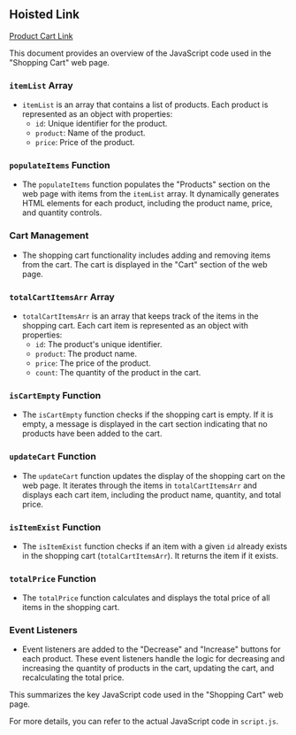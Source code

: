 ## Hoisted Link

[Product Cart Link](https://karan9927.github.io/JavaScript/Shopping%20Cart/)

This document provides an overview of the JavaScript code used in the "Shopping Cart" web page.

### `itemList` Array

- `itemList` is an array that contains a list of products. Each product is represented as an object with properties:
  - `id`: Unique identifier for the product.
  - `product`: Name of the product.
  - `price`: Price of the product.

### `populateItems` Function

- The `populateItems` function populates the "Products" section on the web page with items from the `itemList` array. It dynamically generates HTML elements for each product, including the product name, price, and quantity controls.

### Cart Management

- The shopping cart functionality includes adding and removing items from the cart. The cart is displayed in the "Cart" section of the web page.

### `totalCartItemsArr` Array

- `totalCartItemsArr` is an array that keeps track of the items in the shopping cart. Each cart item is represented as an object with properties:
  - `id`: The product's unique identifier.
  - `product`: The product name.
  - `price`: The price of the product.
  - `count`: The quantity of the product in the cart.

### `isCartEmpty` Function

- The `isCartEmpty` function checks if the shopping cart is empty. If it is empty, a message is displayed in the cart section indicating that no products have been added to the cart.

### `updateCart` Function

- The `updateCart` function updates the display of the shopping cart on the web page. It iterates through the items in `totalCartItemsArr` and displays each cart item, including the product name, quantity, and total price.

### `isItemExist` Function

- The `isItemExist` function checks if an item with a given `id` already exists in the shopping cart (`totalCartItemsArr`). It returns the item if it exists.

### `totalPrice` Function

- The `totalPrice` function calculates and displays the total price of all items in the shopping cart.

### Event Listeners

- Event listeners are added to the "Decrease" and "Increase" buttons for each product. These event listeners handle the logic for decreasing and increasing the quantity of products in the cart, updating the cart, and recalculating the total price.

This summarizes the key JavaScript code used in the "Shopping Cart" web page.

For more details, you can refer to the actual JavaScript code in `script.js`.
